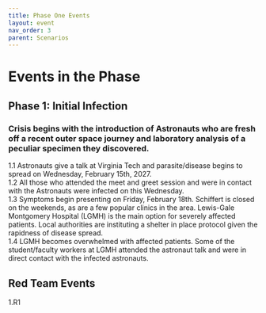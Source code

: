 ```yaml
---
title: Phase One Events
layout: event
nav_order: 3
parent: Scenarios
---
```


# Events in the Phase  

## Phase 1: Initial Infection  
### Crisis begins with the introduction of Astronauts who are fresh off a recent outer space journey and laboratory analysis of a peculiar specimen they discovered.  

1.1 Astronauts give a talk at Virginia Tech and parasite/disease begins to spread on Wednesday, February 15th, 2027.  
1.2 All those who attended the meet and greet session and were in contact with the Astronauts were infected on this Wednesday.  
1.3 Symptoms begin presenting on Friday, February 18th. Schiffert is closed on the weekends, as are a few popular clinics in the area. Lewis-Gale Montgomery Hospital (LGMH) is the main option for severely affected patients. Local authorities are instituting a shelter in place protocol given the rapidness of disease spread.  
1.4 LGMH becomes overwhelmed with affected patients. Some of the student/faculty workers at LGMH attended the astronaut talk and were in direct contact with the infected astronauts.  

<!-- Red Team members: add your injected scenarios for each phase using the format below. -->
## Red Team Events
1.R1  
